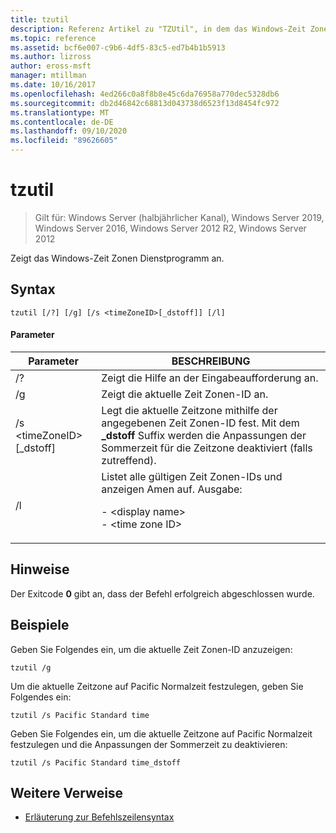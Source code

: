 ```yaml
---
title: tzutil
description: Referenz Artikel zu "TZUtil", in dem das Windows-Zeit Zonen Dienstprogramm angezeigt wird.
ms.topic: reference
ms.assetid: bcf6e007-c9b6-4df5-83c5-ed7b4b1b5913
ms.author: lizross
author: eross-msft
manager: mtillman
ms.date: 10/16/2017
ms.openlocfilehash: 4ed266c0a8f8b8e45c6da76958a770dec5328db6
ms.sourcegitcommit: db2d46842c68813d043738d6523f13d8454fc972
ms.translationtype: MT
ms.contentlocale: de-DE
ms.lasthandoff: 09/10/2020
ms.locfileid: "89626605"
---
```

# <a name="tzutil"></a>tzutil

> Gilt für: Windows Server (halbjährlicher Kanal), Windows Server 2019, Windows Server 2016, Windows Server 2012 R2, Windows Server 2012

Zeigt das Windows-Zeit Zonen Dienstprogramm an.

## <a name="syntax"></a>Syntax
```
tzutil [/?] [/g] [/s <timeZoneID>[_dstoff]] [/l]
```
#### <a name="parameters"></a>Parameter
|Parameter|BESCHREIBUNG|
|-------|--------|
|/?|Zeigt die Hilfe an der Eingabeaufforderung an.|
|/g|Zeigt die aktuelle Zeit Zonen-ID an.|
|/s \<timeZoneID> [_dstoff]|Legt die aktuelle Zeitzone mithilfe der angegebenen Zeit Zonen-ID fest. Mit dem **_dstoff** Suffix werden die Anpassungen der Sommerzeit für die Zeitzone deaktiviert (falls zutreffend).|
|/l|Listet alle gültigen Zeit Zonen-IDs und anzeigen Amen auf. Ausgabe:<p>-   \<display name><br />-   \<time zone ID>|

## <a name="remarks"></a>Hinweise
Der Exitcode **0** gibt an, dass der Befehl erfolgreich abgeschlossen wurde.

## <a name="examples"></a>Beispiele
Geben Sie Folgendes ein, um die aktuelle Zeit Zonen-ID anzuzeigen:
```
tzutil /g
```
Um die aktuelle Zeitzone auf Pacific Normalzeit festzulegen, geben Sie Folgendes ein:
```
tzutil /s Pacific Standard time
```
Geben Sie Folgendes ein, um die aktuelle Zeitzone auf Pacific Normalzeit festzulegen und die Anpassungen der Sommerzeit zu deaktivieren:
```
tzutil /s Pacific Standard time_dstoff
```
## <a name="additional-references"></a>Weitere Verweise
- [Erläuterung zur Befehlszeilensyntax](command-line-syntax-key.md)

